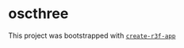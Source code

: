# oscthree

This project was bootstrapped with [`create-r3f-app`](https://github.com/utsuboco/create-r3f-app)
